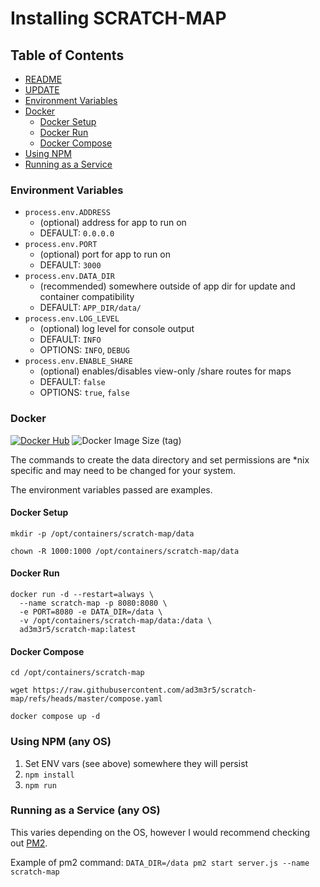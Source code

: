 # Installing SCRATCH-MAP

## Table of Contents
  - [README](../README.md)
  - [UPDATE](./UPDATE.md)
  - [Environment Variables](#environment-variables)
  - [Docker](#docker)
    - [Docker Setup](#docker-setup)
    - [Docker Run](#docker-run)
    - [Docker Compose](#docker-compose)
  - [Using NPM](#using-npm-any-os)
  - [Running as a Service](#running-as-a-service-any-os)

### Environment Variables
  - `process.env.ADDRESS`
    - (optional) address for app to run on
    - DEFAULT: `0.0.0.0`
  - `process.env.PORT`
    - (optional) port for app to run on
    - DEFAULT: `3000`
  - `process.env.DATA_DIR`
    - (recommended) somewhere outside of app dir for update and container compatibility
    - DEFAULT: `APP_DIR/data/`
  - `process.env.LOG_LEVEL`
    - (optional) log level for console output
    - DEFAULT: `INFO`
    - OPTIONS: `INFO`, `DEBUG`
  - `process.env.ENABLE_SHARE`
    - (optional) enables/disables view-only /share routes for maps
    - DEFAULT: `false`
    - OPTIONS: `true`, `false`

### Docker

[![Docker Hub](https://img.shields.io/badge/DockerHub-image-blue?logo=docker&style=plastic)](https://hub.docker.com/r/ad3m3r5/scratch-map) ![Docker Image Size (tag)](https://img.shields.io/docker/image-size/ad3m3r5/scratch-map/latest?logo=docker&style=plastic)

The commands to create the data directory and set permissions are *nix specific and may need to be changed for your system.

The environment variables passed are examples.

#### Docker Setup

```
mkdir -p /opt/containers/scratch-map/data

chown -R 1000:1000 /opt/containers/scratch-map/data
```

#### Docker Run

```
docker run -d --restart=always \
  --name scratch-map -p 8080:8080 \
  -e PORT=8080 -e DATA_DIR=/data \
  -v /opt/containers/scratch-map/data:/data \
  ad3m3r5/scratch-map:latest
```

#### Docker Compose

```
cd /opt/containers/scratch-map

wget https://raw.githubusercontent.com/ad3m3r5/scratch-map/refs/heads/master/compose.yaml

docker compose up -d
```

### Using NPM (any OS)
1) Set ENV vars (see above) somewhere they will persist
2) `npm install`
3) `npm run`

### Running as a Service (any OS)

This varies depending on the OS, however I would recommend checking out [PM2](https://pm2.keymetrics.io/).

Example of pm2 command: `DATA_DIR=/data pm2 start server.js --name scratch-map`


